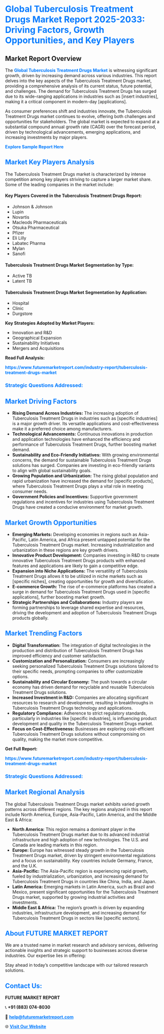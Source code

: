 <h1 style="color: #007BFF;">Global Tuberculosis Treatment Drugs Market Report 2025-2033: Driving Factors, Growth Opportunities, and Key Players</h1>

<section id="overview">
<h2>Market Report Overview</h2>
<p>The <a href="https://www.futuremarketreport.com/industry-report/tuberculosis-treatment-drugs-market" style="color: #007BFF; text-decoration: none;"><strong>Global Tuberculosis Treatment Drugs Market</strong></a> is witnessing significant growth, driven by increasing demand across various industries. This report delves into the key aspects of the Tuberculosis Treatment Drugs market, providing a comprehensive analysis of its current status, future potential, and challenges. The demand for Tuberculosis Treatment Drugs has surged due to its wide-ranging applications in industries such as [insert industries], making it a critical component in modern-day [applications].</p>
<p>As consumer preferences shift and industries innovate, the Tuberculosis Treatment Drugs market continues to evolve, offering both challenges and opportunities for stakeholders. The global market is expected to expand at a substantial compound annual growth rate (CAGR) over the forecast period, driven by technological advancements, emerging applications, and increasing investments by major players.</p>
</section>

<section id="overview">
<p><a href="https://www.futuremarketreport.com/request-sample/reportId=105491" style="color: #007BFF; text-decoration: none;"><strong>Explore Sample Report Here</strong></a></p>
</section>

<section id="key-players">
<h2 style="color: #007BFF;">Market Key Players Analysis</h2>
<p>The Tuberculosis Treatment Drugs market is characterized by intense competition among key players striving to capture a larger market share. Some of the leading companies in the market include:</p>
<h4>Key Players Covered in the Tuberculosis Treatment Drugs Report:</h4>
<ul><li>Johnson &amp; Johnson</li><li>Lupin</li><li>Novartis</li><li>Macleods Pharmaceuticals</li><li>Otsuka Pharmaceutical</li><li>Pfizer</li><li>Eli Lilly</li><li>Labatec Pharma</li><li>Mylan</li><li>Sanofi</li></ul>
<h4>Tuberculosis Treatment Drugs Market Segmentation by Type:</h4>
<ul><li>Active TB</li><li>Latent TB</li></ul>

<h4>Tuberculosis Treatment Drugs Market Segmentation by Application:</h4>
<ul><li>Hospital</li><li>Clinic</li><li>Durgstore</li></ul>
<p><strong>Key Strategies Adopted by Market Players:</strong></p>
<ul>
<li>Innovation and R&D</li>
<li>Geographical Expansion</li>
<li>Sustainability Initiatives</li>
<li>Mergers and Acquisitions</li>
</ul>
</section>

<section>
<p><strong>Read Full Analysis: </strong></p><a href="https://www.futuremarketreport.com/industry-report/tuberculosis-treatment-drugs-market" style="color: #007BFF; text-decoration: none;"><strong>https://www.futuremarketreport.com/industry-report/tuberculosis-treatment-drugs-market</strong></a>
<h3 style="color: #007BFF;">Strategic Questions Addressed:</h3>
</section>

<section id="driving-factors">
<h2 style="color: #007BFF;">Market Driving Factors</h2>
<ul>
<li><strong>Rising Demand Across Industries:</strong> The increasing adoption of Tuberculosis Treatment Drugs in industries such as [specific industries] is a major growth driver. Its versatile applications and cost-effectiveness make it a preferred choice among manufacturers.</li>
<li><strong>Technological Advancements:</strong> Continuous innovations in production and application technologies have enhanced the efficiency and performance of Tuberculosis Treatment Drugs, further boosting market demand.</li>
<li><strong>Sustainability and Eco-Friendly Initiatives:</strong> With growing environmental concerns, the demand for sustainable Tuberculosis Treatment Drugs solutions has surged. Companies are investing in eco-friendly variants to align with global sustainability goals.</li>
<li><strong>Growing Population and Urbanization:</strong> The rising global population and rapid urbanization have increased the demand for [specific products], where Tuberculosis Treatment Drugs plays a vital role in meeting consumer needs.</li>
<li><strong>Government Policies and Incentives:</strong> Supportive government regulations and incentives for industries using Tuberculosis Treatment Drugs have created a conducive environment for market growth.</li>
</ul>
</section>

<section id="growth-opportunities">
<h2 style="color: #007BFF;">Market Growth Opportunities</h2>
<ul>
<li><strong>Emerging Markets:</strong> Developing economies in regions such as Asia-Pacific, Latin America, and Africa present untapped potential for the Tuberculosis Treatment Drugs market. Increasing industrialization and urbanization in these regions are key growth drivers.</li>
<li><strong>Innovative Product Development:</strong> Companies investing in R&D to create innovative Tuberculosis Treatment Drugs products with enhanced features and applications are likely to gain a competitive edge.</li>
<li><strong>Expansion into Niche Applications:</strong> The versatility of Tuberculosis Treatment Drugs allows it to be utilized in niche markets such as [specific niches], creating opportunities for growth and diversification.</li>
<li><strong>E-commerce Growth:</strong> The rise of e-commerce platforms has created a surge in demand for Tuberculosis Treatment Drugs used in [specific applications], further boosting market growth.</li>
<li><strong>Strategic Partnerships and Collaborations:</strong> Industry players are forming partnerships to leverage shared expertise and resources, driving the development and adoption of Tuberculosis Treatment Drugs products globally.</li>
</ul>
</section>

<section id="trending-factors">
<h2 style="color: #007BFF;">Market Trending Factors</h2>
<ul>
<li><strong>Digital Transformation:</strong> The integration of digital technologies in the production and distribution of Tuberculosis Treatment Drugs has improved efficiency and customer satisfaction.</li>
<li><strong>Customization and Personalization:</strong> Consumers are increasingly seeking personalized Tuberculosis Treatment Drugs solutions tailored to their specific needs, prompting companies to offer customizable options.</li>
<li><strong>Sustainability and Circular Economy:</strong> The push towards a circular economy has driven demand for recyclable and reusable Tuberculosis Treatment Drugs solutions.</li>
<li><strong>Increased Investment in R&D:</strong> Companies are allocating significant resources to research and development, resulting in breakthroughs in Tuberculosis Treatment Drugs technology and applications.</li>
<li><strong>Regulatory Compliance:</strong> Adherence to strict regulatory standards, particularly in industries like [specific industries], is influencing product development and quality in the Tuberculosis Treatment Drugs market.</li>
<li><strong>Focus on Cost-Effectiveness:</strong> Businesses are exploring cost-efficient Tuberculosis Treatment Drugs solutions without compromising on quality, making the market more competitive.</li>
</ul>
</section>

<section>
<p><strong>Get Full Report: </strong></p><a href="https://www.futuremarketreport.com/industry-report/tuberculosis-treatment-drugs-market" style="color: #007BFF; text-decoration: none;"><strong>https://www.futuremarketreport.com/industry-report/tuberculosis-treatment-drugs-market</strong></a>
<h3 style="color: #007BFF;">Strategic Questions Addressed:</h3>
</section>


<section id="regional-analysis">
<h2 style="color: #007BFF;">Market Regional Analysis</h2>
<p>The global Tuberculosis Treatment Drugs market exhibits varied growth patterns across different regions. The key regions analyzed in this report include North America, Europe, Asia-Pacific, Latin America, and the Middle East & Africa:</p>
<ul>
<li><strong>North America:</strong> This region remains a dominant player in the Tuberculosis Treatment Drugs market due to its advanced industrial infrastructure and high adoption of new technologies. The U.S. and Canada are leading markets in this region.</li>
<li><strong>Europe:</strong> Europe has witnessed steady growth in the Tuberculosis Treatment Drugs market, driven by stringent environmental regulations and a focus on sustainability. Key countries include Germany, France, and the U.K.</li>
<li><strong>Asia-Pacific:</strong> The Asia-Pacific region is experiencing rapid growth, fueled by industrialization, urbanization, and increasing demand for Tuberculosis Treatment Drugs in countries like China, India, and Japan.</li>
<li><strong>Latin America:</strong> Emerging markets in Latin America, such as Brazil and Mexico, present significant opportunities for the Tuberculosis Treatment Drugs market, supported by growing industrial activities and investments.</li>
<li><strong>Middle East & Africa:</strong> The region’s growth is driven by expanding industries, infrastructure development, and increasing demand for Tuberculosis Treatment Drugs in sectors like [specific sectors].</li>
</ul>
</section>

<footer>
<h2 style="color: #007BFF;">About FUTURE MARKET REPORT</h2>
<p>We are a trusted name in market research and advisory services, delivering actionable insights and strategic support to businesses across diverse industries. Our expertise lies in offering:</p>

<p>Stay ahead in today’s competitive landscape with our tailored research solutions.</p>

<h2 style="color: #007BFF;">Contact Us:</h2>
<p><strong>FUTURE MARKET REPORT</strong></p>
<p>📞 <strong>+91 (883) 074-8030</strong></p>
<p>📧 <strong><a href="mailto:help@futuremarketreport.com" style="color: #007BFF;">help@futuremarketreport.com</a></strong></p>
<p>🌐 <strong><a href="https://www.futuremarketreport.com/" style="color: #007BFF;">Visit Our Website</a></strong></p>
</footer>